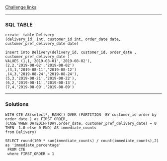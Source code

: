 
[Challenge links](https://leetcode.com/problems/immediate-food-delivery-ii/description/?envType=study-plan-v2&envId=top-sql-50)

---
### SQL TABLE

```
create  table Delivery
(delivery_id  int, customer_id int, order_date date, customer_pref_delivery_date date)

insert into Delivery(delivery_id, customer_id, order_date , customer_pref_delivery_date )
VALUES (1,1,'2019-08-01','2019-08-02'),
(2,2,'2019-08-02','2019-08-02')
,(3,1,'2019-08-11','2019-08-12')
,(4,3,'2019-08-24','2019-08-24'),
(5,3,'2019-08-21','2019-08-22'),
(6,2,'2019-08-11','2019-08-13'),
(7,4,'2019-08-09','2019-08-09')
```

---
### Solutions
```
WITH CTE AS(select*, RANK() OVER (PARTITION  BY customer_id order by order_date ) as FIRST_ORDER,
(CASE WHEN DATEDIFF(DAY,order_date, customer_pref_delivery_date) = 0 THEN  1.0 else 0 END) AS immediate_counts
from Delivery) 

SELECT round(100 * sum(immediate_counts) / count(immediate_counts),2) as 'immediate_percentage'
 FROM CTE
 where FIRST_ORDER = 1

```


